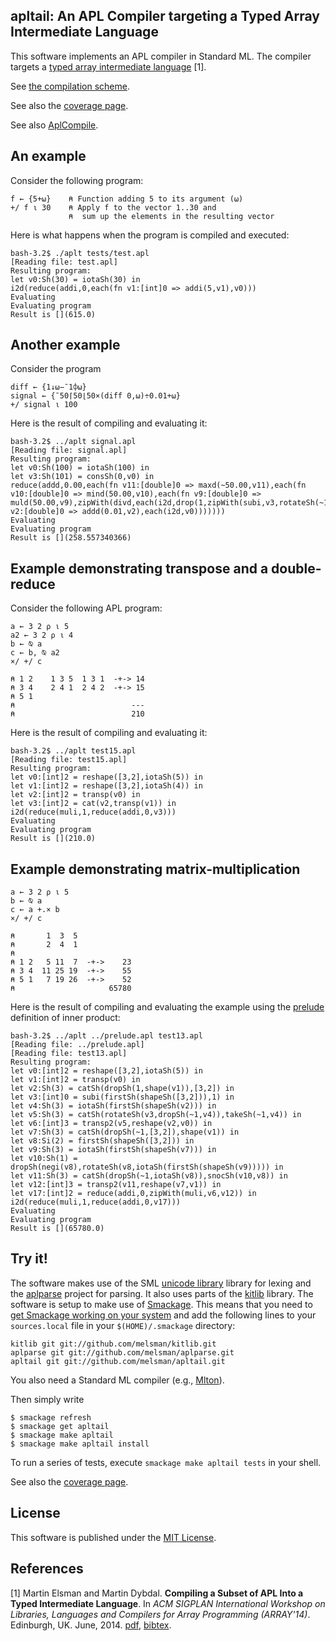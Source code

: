## apltail: An APL Compiler targeting a Typed Array Intermediate Language

This software implements an APL compiler in Standard ML. The compiler
targets a [typed array intermediate
language](http://www.elsman.com/pdf/array14_final.pdf) [1].

See [the compilation scheme](comp.md).

See also the [coverage page](coverage.md).

See also [AplCompile](https://github.com/melsman/aplcompile).

## An example

Consider the following program:

```apl
f ← {5+⍵}    ⍝ Function adding 5 to its argument (⍵)
+/ f ⍳ 30    ⍝ Apply f to the vector 1..30 and
             ⍝  sum up the elements in the resulting vector
```

Here is what happens when the program is compiled and executed:

    bash-3.2$ ./aplt tests/test.apl 
    [Reading file: test.apl]
    Resulting program:
    let v0:Sh(30) = iotaSh(30) in
    i2d(reduce(addi,0,each(fn v1:[int]0 => addi(5,v1),v0)))
    Evaluating
    Evaluating program
    Result is [](615.0)

## Another example

Consider the program

```apl
diff ← {1↓⍵−¯1⌽⍵}
signal ← {¯50⌈50⌊50×(diff 0,⍵)÷0.01+⍵}
+/ signal ⍳ 100
```

Here is the result of compiling and evaluating it:

    bash-3.2$ ../aplt signal.apl
    [Reading file: signal.apl]
    Resulting program:
    let v0:Sh(100) = iotaSh(100) in
    let v3:Sh(101) = consSh(0,v0) in
    reduce(addd,0.00,each(fn v11:[double]0 => maxd(~50.00,v11),each(fn v10:[double]0 => mind(50.00,v10),each(fn v9:[double]0 => muld(50.00,v9),zipWith(divd,each(i2d,drop(1,zipWith(subi,v3,rotateSh(~1,v3)))),each(fn v2:[double]0 => addd(0.01,v2),each(i2d,v0)))))))
    Evaluating
    Evaluating program
    Result is [](258.557340366)

## Example demonstrating transpose and a double-reduce

Consider the following APL program:

```apl
a ← 3 2 ⍴ ⍳ 5
a2 ← 3 2 ⍴ ⍳ 4
b ← ⍉ a
c ← b, ⍉ a2
×/ +/ c

⍝ 1 2    1 3 5  1 3 1  -+-> 14  
⍝ 3 4    2 4 1  2 4 2  -+-> 15
⍝ 5 1 
⍝                          ---
⍝                          210
```

Here is the result of compiling and evaluating it:

    bash-3.2$ ../aplt test15.apl 
    [Reading file: test15.apl]
    Resulting program:
    let v0:[int]2 = reshape([3,2],iotaSh(5)) in
    let v1:[int]2 = reshape([3,2],iotaSh(4)) in
    let v2:[int]2 = transp(v0) in
    let v3:[int]2 = cat(v2,transp(v1)) in
    i2d(reduce(muli,1,reduce(addi,0,v3)))
    Evaluating
    Evaluating program
    Result is [](210.0)

## Example demonstrating matrix-multiplication

```apl
a ← 3 2 ⍴ ⍳ 5
b ← ⍉ a
c ← a +.× b
×/ +/ c

⍝       1  3  5
⍝       2  4  1
⍝
⍝ 1 2   5 11  7  -+->    23
⍝ 3 4  11 25 19  -+->    55
⍝ 5 1   7 19 26  -+->    52
⍝                     65780
```

Here is the result of compiling and evaluating the example using the
[prelude](/prelude.apl) definition of inner product:

    bash-3.2$ ../aplt ../prelude.apl test13.apl 
    [Reading file: ../prelude.apl]
    [Reading file: test13.apl]
    Resulting program:
    let v0:[int]2 = reshape([3,2],iotaSh(5)) in
    let v1:[int]2 = transp(v0) in
    let v2:Sh(3) = catSh(dropSh(1,shape(v1)),[3,2]) in
    let v3:[int]0 = subi(firstSh(shapeSh([3,2])),1) in
    let v4:Sh(3) = iotaSh(firstSh(shapeSh(v2))) in
    let v5:Sh(3) = catSh(rotateSh(v3,dropSh(~1,v4)),takeSh(~1,v4)) in
    let v6:[int]3 = transp2(v5,reshape(v2,v0)) in
    let v7:Sh(3) = catSh(dropSh(~1,[3,2]),shape(v1)) in
    let v8:Si(2) = firstSh(shapeSh([3,2])) in
    let v9:Sh(3) = iotaSh(firstSh(shapeSh(v7))) in
    let v10:Sh(1) = dropSh(negi(v8),rotateSh(v8,iotaSh(firstSh(shapeSh(v9))))) in
    let v11:Sh(3) = catSh(dropSh(~1,iotaSh(v8)),snocSh(v10,v8)) in
    let v12:[int]3 = transp2(v11,reshape(v7,v1)) in
    let v17:[int]2 = reduce(addi,0,zipWith(muli,v6,v12)) in
    i2d(reduce(muli,1,reduce(addi,0,v17)))
    Evaluating
    Evaluating program
    Result is [](65780.0)

## Try it!

The software makes use of the SML [unicode
library](https://github.com/melsman/unicode) library for lexing and
the [aplparse](https://github.com/melsman/aplparse) project for
parsing. It also uses parts of the
[kitlib](https://github.com/melsman/kitlib) library. The software is
setup to make use of
[Smackage](https://github.com/standardml/smackage). This means that
you need to [get Smackage working on your
system](http://www.elsman.com/lessons/2014/10/02/getting-started-with-smackage/)
and add the following lines to your `sources.local` file in your
`$(HOME)/.smackage` directory:

    kitlib git git://github.com/melsman/kitlib.git
    aplparse git git://github.com/melsman/aplparse.git
    apltail git git://github.com/melsman/apltail.git

You also need a Standard ML compiler (e.g., [Mlton](http://www.mlton.org/)).

Then simply write

    $ smackage refresh
    $ smackage get apltail
    $ smackage make apltail
    $ smackage make apltail install

To run a series of tests, execute `smackage make apltail tests` in your shell.

See also the [coverage page](coverage.md).

## License

This software is published under the [MIT License](MIT_LICENSE.md).

## References 

[1] Martin Elsman and Martin Dybdal. __Compiling a Subset of APL Into
a Typed Intermediate Language__. In _ACM SIGPLAN International
Workshop on Libraries, Languages and Compilers for Array Programming
(ARRAY'14)_. Edinburgh, UK. June,
2014. [pdf](http://www.elsman.com/pdf/array14_final.pdf),
[bibtex](http://www.elsman.com//pdf/array14_final.bibtex.txt).
